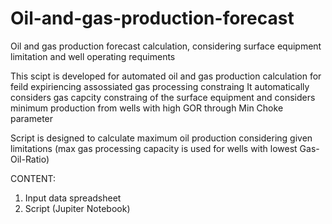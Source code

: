 # Oil-and-gas-production-forecast
Oil and gas production forecast calculation, considering surface equipment limitation and well operating requiments

This scipt is developed for automated oil and gas production calculation for feild expiriencing assossiated gas processing constraing
It automatically considers gas capcity constraing of the surface equipment 
and considers minimum production from wells with high GOR through Min Choke parameter

Script is designed to calculate maximum oil production considering given limitations (max gas processing capacity is used for wells with lowest Gas-Oil-Ratio)

CONTENT:
1) Input data spreadsheet
2) Script (Jupiter Notebook)
